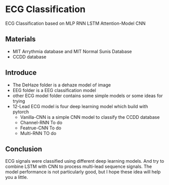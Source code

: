 # ECG Classification

ECG Classification based on MLP RNN LSTM Attention-Model CNN
## Materials

* MIT Arrythmia database and MIT Normal Sunis Database
* CCDD database

## Introduce
* The DeHaze folder is a dehaze model of image
* EEG folder is a EEG classification model
* other ECG model folder contains some simple models or some ideas for trying
* 12-Lead ECG model is four deep learning model which build with pytorch
  * Vanilla-CNN is a simple CNN model to classify the CCDD database
  * Channel-RNN To do
  * Featrue-CNN To do
  * Multi-RNN TO do

## Conclusion
ECG signals were classified using different deep learning models. And try to combine LSTM with CNN to process multi-lead sequence signals.
The model performance is not particularly good, but I hope these idea will help you a little.
